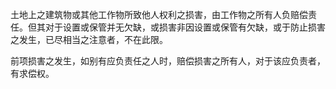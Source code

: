土地上之建筑物或其他工作物所致他人权利之损害，由工作物之所有人负赔偿责任。但其对于设置或保管并无欠缺，或损害非因设置或保管有欠缺，或于防止损害之发生，已尽相当之注意者，不在此限。

前项损害之发生，如别有应负责任之人时，赔偿损害之所有人，对于该应负责者，有求偿权。